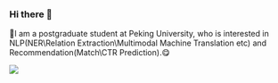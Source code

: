### Hi there 👋

<!--
**codewithzichao/codewithzichao** is a ✨ _special_ ✨ repository because its `README.md` (this file) appears on your GitHub profile.

-->
🥳I am a postgraduate student at Peking University, who is interested in NLP(NER\Relation Extraction\Multimodal Machine Translation etc) and Recommendation(Match\CTR Prediction).😋

 <a href="https://github.com/codewithzichao">

<img src="https://github-readme-stats.vercel.app/api?username=codewithzichao&show_icons=true&hide=contribs,issues" />

</a>
